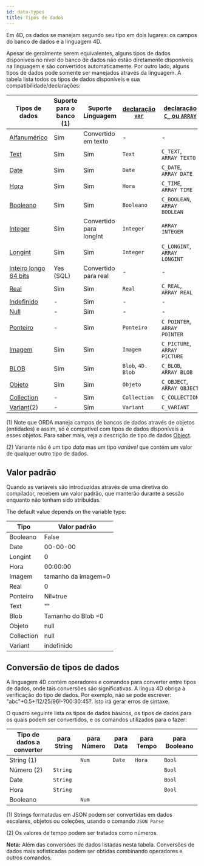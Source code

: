 ```yaml
---
id: data-types
title: Tipos de dados
---
```


Em 4D, os dados se manejam segundo seu tipo em dois lugares: os campos do banco de dados e a linguagem 4D.

Apesar de geralmente serem equivalentes, alguns tipos de dados disponíveis no nível do banco de dados não estão diretamente disponíveis na linguagem e são convertidos automaticamente. Por outro lado, alguns tipos de dados pode somente ser manejados através da linguagem. A tabela lista todos os tipos de dados disponíveis e sua compatibilidade/declarações:

| Tipos de dados                                 | Suporte para o banco (1) | Suporte Linguagem       | [declaração `var`](variables.md#using-the-var-keyword) | [declaração `C_` ou `ARRAY`](variables.md#using-a-c_-directive) |
| ---------------------------------------------- | ------------------------ | ----------------------- | ------------------------------------------------------ | --------------------------------------------------------------- |
| [Alfanumérico](dt_string.md)                   | Sim                      | Convertido em texto     | -                                                      | -                                                               |
| [Text](Concepts/dt_string.md)                  | Sim                      | Sim                     | `Text`                                                 | `C_TEXT`, `ARRAY TEXTO`                                         |
| [Date](Concepts/dt_date.md)                    | Sim                      | Sim                     | `Date`                                                 | `C_DATE`, `ARRAY DATE`                                          |
| [Hora](Concepts/dt_time.md)                    | Sim                      | Sim                     | `Hora`                                                 | `C_TIME`, `ARRAY TIME`                                          |
| [Booleano](Concepts/dt_boolean.md)             | Sim                      | Sim                     | `Booleano`                                             | `C_BOOLEAN`, `ARRAY BOOLEAN`                                    |
| [Integer](Concepts/dt_number.md)               | Sim                      | Convertido para longInt | `Integer`                                              | `ARRAY INTEGER`                                                 |
| [Longint](Concepts/dt_number.md)               | Sim                      | Sim                     | `Integer`                                              | `C_LONGINT`, `ARRAY LONGINT`                                    |
| [Inteiro longo 64 bits](Concepts/dt_number.md) | Yes (SQL)                | Convertido para real    | -                                                      | -                                                               |
| [Real](Concepts/dt_number.md)                  | Sim                      | Sim                     | `Real`                                                 | `C_REAL`, `ARRAY REAL`                                          |
| [Indefinido](Concepts/dt_null_undefined.md)    | -                        | Sim                     | -                                                      | -                                                               |
| [Null](Concepts/dt_null_undefined.md)          | -                        | Sim                     | -                                                      | -                                                               |
| [Ponteiro](Concepts/dt_pointer.md)             | -                        | Sim                     | `Ponteiro`                                             | `C_POINTER`, `ARRAY POINTER`                                    |
| [Imagem](Concepts/dt_picture.md)               | Sim                      | Sim                     | `Imagem`                                               | `C_PICTURE`, `ARRAY PICTURE`                                    |
| [BLOB](Concepts/dt_blob.md)                    | Sim                      | Sim                     | `Blob`, `4D. Blob`                                     | `C_BLOB`, `ARRAY BLOB`                                          |
| [Objeto](Concepts/dt_object.md)                | Sim                      | Sim                     | `Objeto`                                               | `C_OBJECT`, `ARRAY OBJECT`                                      |
| [Collection](Concepts/dt_collection.md)        | -                        | Sim                     | `Collection`                                           | `C_COLLECTION`                                                  |
| [Variant](Concepts/dt_variant.md)(2)           | -                        | Sim                     | `Variant`                                              | `C_VARIANT`                                                     |

(1) Note que ORDA maneja campos de bancos de dados através de objetos (entidades) e assim, só é compatível com tipos de dados disponíveis a esses objetos. Para saber mais, veja a descrição de tipo de dados [Object](Concepts/dt_object.md).

(2) Variante não é um tipo *data* mas um tipo *variável* que contém um valor de qualquer outro tipo de dados.

## Valor padrão

Quando as variáveis são introduzidas através de uma diretiva do compilador, recebem um valor padrão, que manterão durante a sessão enquanto não tenham sido atribuidas.

The default value depends on the variable type:

| Tipo       | Valor padrão        |
| ---------- | ------------------- |
| Booleano   | False               |
| Date       | 00-00-00            |
| Longint    | 0                   |
| Hora       | 00:00:00            |
| Imagem     | tamanho da imagem=0 |
| Real       | 0                   |
| Ponteiro   | Nil=true            |
| Text       | ""                  |
| Blob       | Tamanho do Blob =0  |
| Objeto     | null                |
| Collection | null                |
| Variant    | indefinido          |


## Conversão de tipos de dados

A linguagem 4D contém operadores e comandos para converter entre tipos de dados, onde tais conversões são significativas. A língua 4D obriga à verificação do tipo de dados. Por exemplo, não se pode escrever: "abc"+0.5+!12/25/96!-?00:30:45?. Isto irá gerar erros de sintaxe.

O quadro seguinte lista os tipos de dados básicos, os tipos de dados para os quais podem ser convertidos, e os comandos utilizados para o fazer:

| Tipo de dados a converter | para String | para Número | para Data | para Tempo | para Booleano |
| ------------------------- | ----------- | ----------- | --------- | ---------- | ------------- |
| String (1)                |             | `Num`       | `Date`    | `Hora`     | `Bool`        |
| Número (2)                | `String`    |             |           |            | `Bool`        |
| Date                      | `String`    |             |           |            | `Bool`        |
| Hora                      | `String`    |             |           |            | `Bool`        |
| Booleano                  |             | `Num`       |           |            |               |

(1) Strings formatadas em JSON podem ser convertidas em dados escalares, objetos ou coleções, usando o comando `JSON Parse`

(2) Os valores de tempo podem ser tratados como números.

**Nota:** Além das conversões de dados listadas nesta tabela. Conversões de dados mais sofisticadas podem ser obtidas combinando operadores e outros comandos.
